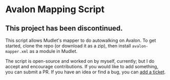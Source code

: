 # Avalon Mapping Script

## This project has been discontinued.

This script allows Mudlet's mapper to do autowalking on Avalon. To get started, clone the repo (or download it as a zip), then install `avalon-mapper.xml` as a module in Mudlet.

The script is open-source and worked on by myself, currently; but I do accept and encourage contributions. If you would like to add something, you can submit a PR. If you have an idea or find a bug, you can [add a ticket](https://github.com/macjabeth/avalon-mapping-script/issues).